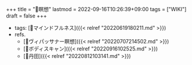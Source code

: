 +++
title = "📝瞑想"
lastmod = 2022-09-16T10:26:39+09:00
tags = ["WIKI"]
draft = false
+++

-   tags: [🔖マインドフルネス]({{< relref "20220619180211.md" >}})
-   refs.
    -   [📝ヴィパッサナー瞑想]({{< relref "20220707214502.md" >}})
    -   [📝ボディスキャン]({{< relref "20220916102525.md" >}})
    -   [📝丹田]({{< relref "20220812103141.md" >}})
